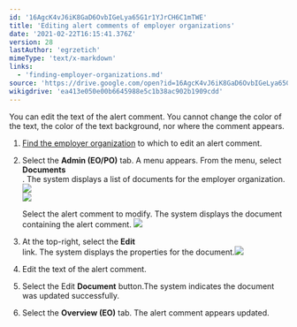 ```yaml
---
id: '16AgcK4vJ6iK8GaD6OvbIGeLya65G1r1YJrCH6C1mTWE'
title: 'Editing alert comments of employer organizations'
date: '2021-02-22T16:15:41.376Z'
version: 28
lastAuthor: 'egrzetich'
mimeType: 'text/x-markdown'
links:
  - 'finding-employer-organizations.md'
source: 'https://drive.google.com/open?id=16AgcK4vJ6iK8GaD6OvbIGeLya65G1r1YJrCH6C1mTWE'
wikigdrive: 'ea413e050e00b6645988e5c1b38ac902b1909cdd'
---
```

You can edit the text of the alert comment. You cannot change the color of the text, the color of the text background, nor where the comment appears.
1. [Find the employer organization](finding-employer-organizations.md) to which to edit an alert comment.
2. Select the <strong>Admin (EO/PO)</strong> tab. A menu appears. From the menu, select <strong>Documents</strong>  
   . The system displays a list of documents for the employer organization.<img src="../editing-alert-comments-of-employer-organizations.assets/84c718cfb3c5521948c3838e65cee14d.png" />  
   <img src="../editing-alert-comments-of-employer-organizations.assets/48af9386124dba839aa0d41027f3fe34.png" />


   Select the alert comment to modify. The system displays the document containing the alert comment. <img src="../editing-alert-comments-of-employer-organizations.assets/f16be71e8a46d52f8d698705940e9035.png" />

4. At the top-right, select the <strong>Edit</strong>  
    link. The system displays the properties for the document.<img src="../editing-alert-comments-of-employer-organizations.assets/96d7e6a80363990e04e6a861d0013d2e.png" />

5. Edit the text of the alert comment.
6. Select the Edit <strong>Document</strong> button.The system indicates the document was updated successfully.
7. Select the <strong>Overview (EO)</strong> tab. The alert comment appears updated.


